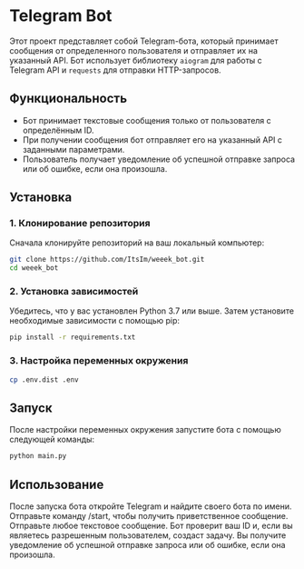 # Telegram Bot

Этот проект представляет собой Telegram-бота, который принимает сообщения от определенного пользователя и отправляет их на указанный API. Бот использует библиотеку `aiogram` для работы с Telegram API и `requests` для отправки HTTP-запросов.

## Функциональность

- Бот принимает текстовые сообщения только от пользователя с определённым ID.
- При получении сообщения бот отправляет его на указанный API с заданными параметрами.
- Пользователь получает уведомление об успешной отправке запроса или об ошибке, если она произошла.

## Установка

### 1. Клонирование репозитория

Сначала клонируйте репозиторий на ваш локальный компьютер:

```bash
git clone https://github.com/ItsIm/weeek_bot.git
cd weeek_bot
```

### 2. Установка зависимостей

Убедитесь, что у вас установлен Python 3.7 или выше. Затем установите необходимые зависимости с помощью pip:

```bash
pip install -r requirements.txt
```

### 3. Настройка переменных окружения

```bash
cp .env.dist .env
```

## Запуск

После настройки переменных окружения запустите бота с помощью следующей команды:

```bash
python main.py
```

## Использование

После запуска бота откройте Telegram и найдите своего бота по имени.
Отправьте команду /start, чтобы получить приветственное сообщение.
Отправьте любое текстовое сообщение. Бот проверит ваш ID и, если вы являетесь разрешенным пользователем, создаст задачу.
Вы получите уведомление об успешной отправке запроса или об ошибке, если она произошла.